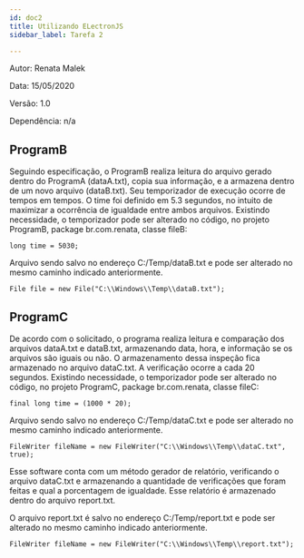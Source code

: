 ```yaml
---
id: doc2
title: Utilizando ELectronJS
sidebar_label: Tarefa 2

---
```


<p>Autor: Renata Malek
<p>Data: 15/05/2020
<p>Versão: 1.0
<p>Dependência: n/a

## ProgramB

Seguindo especificação, o ProgramB realiza leitura do arquivo gerado dentro do ProgramA (dataA.txt), copia sua informação, e a armazena dentro de um novo arquivo (dataB.txt).
Seu temporizador de execução ocorre de tempos em tempos. O time foi definido em 5.3 segundos, no intuito de maximizar a ocorrência de igualdade entre ambos arquivos.
Existindo necessidade, o temporizador pode ser alterado no código, no projeto ProgramB, package br.com.renata, classe fileB:

````
long time = 5030;
````

Arquivo sendo salvo no endereço C:/Temp/dataB.txt e pode ser alterado no mesmo caminho indicado anteriormente.

````
File file = new File("C:\\Windows\\Temp\\dataB.txt");
````
	
## ProgramC

De acordo com o solicitado, o programa realiza leitura e comparação dos arquivos dataA.txt e dataB.txt, armazenando data, hora, e informação se os arquivos são iguais ou não. O armazenamento dessa inspeção fica armazenado no arquivo dataC.txt.
A verificação ocorre a cada 20 segundos.
Existindo necessidade, o temporizador pode ser alterado no código, no projeto ProgramC, package br.com.renata, classe fileC:

````
final long time = (1000 * 20);
````
Arquivo sendo salvo no endereço C:/Temp/dataC.txt e pode ser alterado no mesmo caminho indicado anteriormente.

````
FileWriter fileName = new FileWriter("C:\\Windows\\Temp\\dataC.txt", true);
````
Esse software conta com um método gerador de relatório, verificando o arquivo dataC.txt e armazenando a quantidade de verificações que foram feitas e qual a porcentagem de igualdade. Esse relatório é armazenado dentro do arquivo report.txt.

O arquivo report.txt é salvo no endereço C:/Temp/report.txt e pode ser alterado no mesmo caminho indicado anteriormente.

````
FileWriter fileName = new FileWriter("C:\\Windows\\Temp\\report.txt");
````